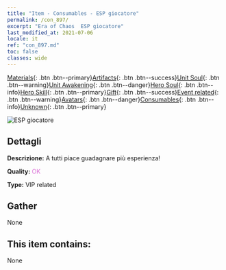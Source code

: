 ```yaml
---
title: "Item - Consumables - ESP giocatore"
permalink: /con_897/
excerpt: "Era of Chaos  ESP giocatore"
last_modified_at: 2021-07-06
locale: it
ref: "con_897.md"
toc: false
classes: wide
---
```

 [Materials](/ItemsIT/){: .btn .btn--primary}[Artifacts](/ItemsIT/Artifacts/){: .btn .btn--success}[Unit Soul](/ItemsIT/UnitSoul/){: .btn .btn--warning}[Unit Awakening](/ItemsIT/UnitAwakening/){: .btn .btn--danger}[Hero Soul](/ItemsIT/HeroSoul/){: .btn .btn--info}[Hero Skill](/ItemsIT/HeroSkill/){: .btn .btn--primary}[Gift](/ItemsIT/Gift/){: .btn .btn--success}[Event related](/ItemsIT/Events/){: .btn .btn--warning}[Avatars](/ItemsIT/Avatars/){: .btn .btn--danger}[Consumables](/ItemsIT/Consumables/){: .btn .btn--info}[Unknown](/ItemsIT/Unknown/){: .btn .btn--primary}

 ![ESP giocatore](/images/t/i_101.png)

## Dettagli
 **Descrizione:** A tutti piace guadagnare più esperienza!

 **Quality:** <span style="color: #DA70D6">OK</span>

 **Type:** VIP related

## Gather

  None

## This item contains:

  None

